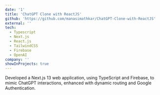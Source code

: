 ```yaml
---
date: '1'
title: 'ChatGPT Clone with ReactJS'
github: 'https://github.com/manasimathkar/ChatGPT-Clone-with-ReactJS'
external: ''
tech:
  - Typescript
  - Next.js
  - React.js
  - TailwindCSS
  - Firebase
  - OpenAI
company: ''
showInProjects: true
---
```


Developed a Next.js 13 web application, using TypeScript and Firebase, to mimic ChatGPT interactions, enhanced with dynamic routing and Google Authentication.
